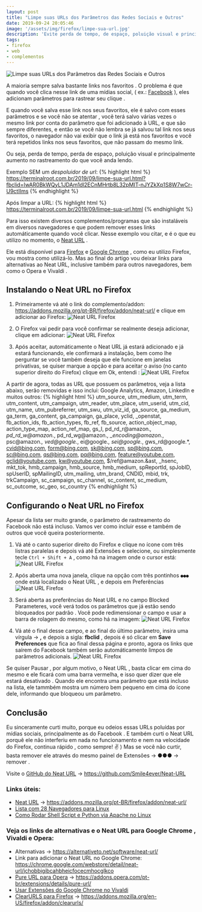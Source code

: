 ```yaml
---
layout: post
title: "Limpe suas URLs dos Parâmetros das Redes Sociais e Outros"
date: 2019-09-24 20:05:46
image: '/assets/img/firefox/limpe-sua-url.jpg'
description: 'Evite perda de tempo, de espaço, poluição visual e principalmente rastreamento do que você anda lendo.'
tags:
- firefox
- web
- complementos
---
```


![Limpe suas URLs dos Parâmetros das Redes Sociais e Outros](/assets/img/firefox/limpe-sua-url.jpg)

A maioria sempre salva bastante links nos favoritos . O problema é que quando você clica nesse link de uma mídias social, ( ex.: [Facebook](https://www.facebook.com/groups/TerminalRootTV/) ), eles adicionam parâmetros para rastrear seu clique .

E quando você salva esse link nos seus favoritos, ele é salvo com esses parâmetros e se você não se atentar , vocẽ terá salvo várias vezes o mesmo link por conta do parâmetro que foi adicionado à URL, e que são sempre diferentes, e então se você não lembra se já salvou tal link nos seus favoritos, o navegador não vai exibir que o link já está nos favoritos e você terá repetidos links nos seus favoritos, que não passam do mesmo link.

Ou seja, perda de tempo, perda de espaço, poluição visual e principalmente aumento no rastreamento do que você anda lendo.

Exemplo SEM um *despoluidor de url*:
{% highlight html %}
https://terminalroot.com.br/2019/09/limpe-sua-url.html?fbclid=IwAR0BkWQyL1JDAm1dl2ECnMHrtb8L32pMIT-nJYZkXp1S8W7wCr-U9ctIIms
{% endhighlight %}

Após limpar a URL:
{% highlight html %}
https://terminalroot.com.br/2019/09/limpe-sua-url.html
{% endhighlight %}

Para isso existem diversos complementos/programas que são instaláveis em diversos navegadores e que podem remover esses links automáticamente quando você clicar. Nesse exemplo vou citar, e é o que eu utilizo no momento, o [Neat URL](https://addons.mozilla.org/pt-BR/firefox/addon/neat-url/) .

Ele está disponível para [Firefox](https://terminalroot.com.br/2014/09/complementos-uteis-para-firefox.html) e [Google Chrome](https://terminalroot.com.br/2016/04/lista-com-28-navegadores-para-linux.html) , como eu utilizo Firefox, vou mostra como utilizá-lo. Mas ao final do artigo vou deixar links para alternativas ao Neat URL, inclusive também para outros navegadores, bem como o Opera e Vivaldi .

## Instalando o Neat URL no Firefox

1. Primeiramente vá até o link do complemento/addon: <https://addons.mozilla.org/pt-BR/firefox/addon/neat-url/> e clique em adicionar ao Firefox:
![Neat URL Firefox](/assets/img/firefox/adicionar-ao-firefox.png)

2. O Firefox vai pedir para você confirmar se realmente deseja adicionar, clique em adicionar:
![Neat URL Firefox](/assets/img/firefox/adicionar.png)

3. Após aceitar, automáticamente o Neat URL já estará adicionado e já estará funcionando, ele confirmará a instalação, bem como lhe perguntar se você também deseja que ele funcione em janelas privativas, se quiser marque a opção e para aceitar o aviso (no canto superior direito do Firefox) clique em Ok, entendi :
![Neat URL Firefox](/assets/img/firefox/ok-entendi.png)

A partir de agora, todas as URL que possuem os parâmetros, veja a lista abaixo, serão removidas e isso inclui: Google Analytics, Amazon, LinkedIn e muitos outros:
{% highlight html %}
utm_source, utm_medium, utm_term, utm_content, utm_campaign, utm_reader, utm_place, utm_userid, 
utm_cid, utm_name, utm_pubreferrer, utm_swu, utm_viz_id, ga_source, ga_medium, ga_term, ga_content, 
ga_campaign, ga_place, yclid, _openstat, fb_action_ids, fb_action_types, fb_ref, fb_source, 
action_object_map, action_type_map, action_ref_map, gs_l, pd_rd_r@amazon.*, pd_rd_w@amazon.*, 
pd_rd_wg@amazon.*, _encoding@amazon.*, psc@amazon.*, ved@google.*, ei@google.*, sei@google.*, 
gws_rd@google.*, cvid@bing.com, form@bing.com, sk@bing.com, sp@bing.com, sc@bing.com, qs@bing.com, 
pq@bing.com, feature@youtube.com, gclid@youtube.com, kw@youtube.com, $/ref@amazon.&ast, _hsenc, mkt_tok, 
hmb_campaign, hmb_source, hmb_medium, spReportId, spJobID, spUserID, spMailingID, utm_mailing, 
utm_brand, CNDID, mbid, trk, trkCampaign, sc_campaign, sc_channel, sc_content, sc_medium, 
sc_outcome, sc_geo, sc_country
{% endhighlight %}

<script async src="https://pagead2.googlesyndication.com/pagead/js/adsbygoogle.js"></script>
<!-- Informat -->
<ins class="adsbygoogle"
     style="display:block"
     data-ad-client="ca-pub-2838251107855362"
     data-ad-slot="2327980059"
     data-ad-format="auto"
     data-full-width-responsive="true"></ins>
<script>
(adsbygoogle = window.adsbygoogle || []).push({});
</script>

## Configurando o Neat URL no Firefox

Apesar da lista ser muito grande, o parâmetro de rastreamento do Facebook não está incluso. Vamos ver como incluir esse e também de outros que você queira posteriormente.

1. Vá até o canto superior direito do Firefox e clique no ícone com três listras paralelas e depois vá até Extensões e selecione, ou simplesmente tecle `Ctrl + Shift + A` , como há na imagem onde o cursor está:
![Neat URL Firefox](/assets/img/firefox/extensoes.png)

2. Após aberta uma nova janela, clique na opção com três pontinhos `●●●` onde está localizado o Neat URL , e depois em Preferências
![Neat URL Firefox](/assets/img/firefox/preferencias.png)

3. Será aberta as preferências do Neat URL e no campo Blocked Parameteres, você verá todos os parâmetros que já estão sendo bloqueados por padrão . Você pode redimensionar o campo e usar a barra de rolagem do mesmo, como há na imagem:
![Neat URL Firefox](/assets/img/firefox/blocked-fbclid.png)

4. Vá até o final desse campo, e ao final do último parâmetro, insira uma vírgula → **,** e depois a sigla: **fbclid** , depois é só clicar em **Save Preferences** que fica ao final dessa página e pronto, agora os links que saírem do Facebook também serão automáticamente limpos de parâmetros adicionais.
![Neat URL Firefox](/assets/img/firefox/save-preferences.png)

Se quiser Pausar , por algum motivo, o Neat URL , basta clicar em cima do mesmo e ele ficará com uma barra vermelha, e isso quer dizer que ele estará desativado . Quando ele encontra uma parâmetro que está incluso na lista, ele tammbém mostra um número bem pequeno em cima do ícone dele, informando que bloqueou um parâmetro.

## Conclusão

Eu sinceramente curti muito, porque eu odeios essas URLs poluídas por mídias sociais, principalmente as do Facebook . E também curti o Neat URL porquê ele não interferiu em nada no funcionamento e nem na velocidade do Firefox, continua rápido , como sempre! ✌ ) Mas se você não curtir, basta remover ele através do mesmo painel de Extensões → ●●● → remover .

Visite o [GitHub do Neat URL](https://github.com/Smile4ever/Neat-URL) → <https://github.com/Smile4ever/Neat-URL>

### Links úteis:

+ [Neat URL](https://addons.mozilla.org/pt-BR/firefox/addon/neat-url/) → <https://addons.mozilla.org/pt-BR/firefox/addon/neat-url/>
+ [Lista com 28 Navegadores para Linux](http://bit.ly/2mV7mKd)
+ [Como Rodar Shell Script e Python via Apache no Linux](https://www.youtube.com/watch?v=5hQyfXIMviM)

### Veja os links de alternativas e o Neat URL para Google Chrome , Vivaldi e Opera:

+ Alternativas → <https://alternativeto.net/software/neat-url/>
+ Link para adicionar o Neat URL no Google Chrome: <https://chrome.google.com/webstore/detail/neat-url/jchobbjgibcahbheicfocecmhocglkco>
+ [Pure URL para Opera](https://addons.opera.com/pt-br/extensions/details/pure-url/) → <https://addons.opera.com/pt-br/extensions/details/pure-url/>
+ [Usar Extensões do Google Chrome no Vivaldi](https://vivaldi.com/blog/chrome-web-store-extensions-in-vivaldi-browser/)
+ [ClearURLS para Firefox](https://addons.mozilla.org/en-US/firefox/addon/clearurls/) → <https://addons.mozilla.org/en-US/firefox/addon/clearurls/>
    



